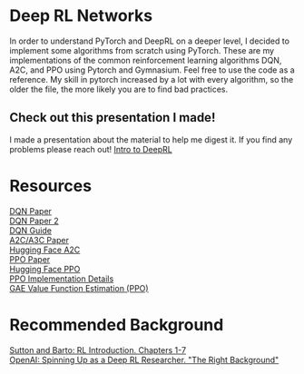 # Deep RL Networks
In order to understand PyTorch and DeepRL on a deeper level, I decided to implement some algorithms from scratch using PyTorch.
These are my implementations of the common reinforcement learning algorithms DQN, A2C, and PPO using Pytorch and Gymnasium.
Feel free to use the code as a reference. My skill in pytorch increased by a lot with every algorithm, so the older the file, the more likely you are to find bad practices.

## Check out this presentation I made!
I made a presentation about the material to help me digest it. If you find any problems please reach out! [Intro to DeepRL](https://docs.google.com/presentation/d/1HI09yHT6GMWicopRVa7jXSa4GRL5Z3_S5e4eAdUN9l0/edit?usp=sharing)

# Resources
[DQN Paper](https://arxiv.org/abs/1312.5602)<br>
[DQN Paper 2](https://www.nature.com/articles/nature14236)<br>
[DQN Guide](https://docs.pytorch.org/tutorials/intermediate/reinforcement_q_learning.html)<br>
[A2C/A3C Paper](https://arxiv.org/pdf/1602.01783)<br>
[Hugging Face A2C](https://huggingface.co/learn/deep-rl-course/unit6/introduction)<br>
[PPO Paper](https://arxiv.org/abs/1707.06347)<br>
[Hugging Face PPO](https://huggingface.co/learn/deep-rl-course/unit8/introduction)<br>
[PPO Implementation Details](https://iclr-blog-track.github.io/2022/03/25/ppo-implementation-details/)<br>
[GAE Value Function Estimation (PPO)](https://arxiv.org/abs/1506.02438)<br>

# Recommended Background
[Sutton and Barto: RL Introduction. Chapters 1-7](http://incompleteideas.net/book/the-book-2nd.html)<br>
[OpenAI: Spinning Up as a Deep RL Researcher. "The Right Background"](https://spinningup.openai.com/en/latest/spinningup/spinningup.html#the-right-background)<br>
